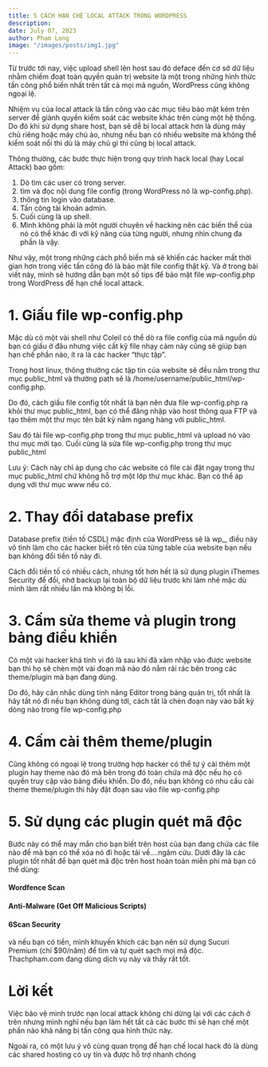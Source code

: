```yaml
---
title: 5 CÁCH HẠN CHẾ LOCAL ATTACK TRONG WORDPRESS
description:
date: July 07, 2023
author: Phạm Long
image: "/images/posts/img1.jpg"
---
```


Từ trước tới nay, việc upload shell lên host sau đó deface đến cơ sở dữ liệu nhằm chiếm đoạt toàn quyền quản trị website là một trong những hình thức tấn công phổ biến nhất trên tất cả mọi mã nguồn, WordPress cũng không ngoại lệ.

Nhiệm vụ của local attack là tấn công vào các mục tiêu bảo mật kém trên server để giành quyền kiểm soát các website khác trên cùng một hệ thống. Do đó khi sử dụng share host, bạn sẽ dễ bị local attack hơn là dùng máy chủ riêng hoặc máy chủ ảo, nhưng nếu bạn có nhiều website mà không thể kiểm soát nổi thì dù là máy chủ gì thì cũng bị local attack.

Thông thường, các bước thực hiện trong quy trình hack local (hay Local Attack) bao gồm:

1. Dò tìm các user có trong server.
2. tìm và đọc nội dung file config (trong WordPress nó là wp-config.php).
3. thông tin login vào database.
4. Tấn công tài khoản admin.
5. Cuối cùng là up shell.
6. Mình không phải là một người chuyên về hacking nên các biến thể của nó có thể khác đi với kỹ năng của từng người, nhưng nhìn chung đa phần là vậy.

Như vậy, một trong những cách phổ biến mà sẽ khiến các hacker mất thời gian hơn trong việc tấn công đó là bảo mật file config thật kỹ. Và ở trong bài viết này, mình sẽ hướng dẫn bạn một số tips để bảo mật file wp-config.php trong WordPress để hạn chế local attack.

# 1. Giấu file wp-config.php

Mặc dù có một vài shell như Coleil có thể dò ra file config của mã nguồn dù bạn có giấu ở đâu nhưng việc cất kỹ file nhạy cảm này cũng sẽ giúp bạn hạn chế phần nào, ít ra là các hacker “thực tập”.

Trong host linux, thông thường các tập tin của website sẽ đều nằm trong thư mục public_html và thường path sẽ là /home/username/public_html/wp-config.php.

Do đó, cách giấu file config tốt nhất là bạn nên đưa file wp-config.php ra khỏi thư mục public_html, bạn có thể đăng nhập vào host thông qua FTP và tạo thêm một thư mục tên bất kỳ nằm ngang hàng với public_html.

Sau đó tải file wp-config.php trong thư mục public_html và upload nó vào thư mục mới tạo. Cuối cùng là sửa file wp-config.php trong thư mục public_html

Lưu ý: Cách này chỉ áp dụng cho các website có file cài đặt ngay trong thư mục public_html chứ không hỗ trợ một lớp thư mục khác. Bạn có thể áp dụng với thư mục www nếu có.

# 2. Thay đổi database prefix

Database prefix (tiền tố CSDL) mặc định của WordPress sẽ là wp\_, điều này vô tình làm cho các hacker biết rõ tên của từng table của website bạn nếu bạn không đổi tiền tố này đi.

Cách đổi tiền tố có nhiều cách, nhưng tốt hơn hết là sử dụng plugin iThemes Security để đổi, nhớ backup lại toàn bộ dữ liệu trước khi làm nhé mặc dù mình làm rất nhiều lần mà không bị lỗi.

# 3. Cấm sửa theme và plugin trong bảng điều khiển

Có một vài hacker khá tinh vi đó là sau khi đã xâm nhập vào được website bạn thì họ sẽ chèn một vài đoạn mã nào đó nằm rải rác bên trong các theme/plugin mà bạn đang dùng.

Do đó, hãy cân nhắc dùng tính năng Editor trong bảng quản trị, tốt nhất là hãy tắt nó đi nếu bạn không dùng tới, cách tắt là chèn đoạn này vào bất kỳ dòng nào trong file wp-config.php

# 4. Cấm cài thêm theme/plugin

Cũng không có ngoại lệ trong trường hợp hacker có thể tự ý cài thêm một plugin hay theme nào đó mà bên trong đó toàn chứa mã độc nếu họ có quyền truy cập vào bảng điều khiển. Do đó, nếu bạn không có nhu cầu cài theme theme/plugin thì hãy đặt đoạn sau vào file wp-config.php

# 5. Sử dụng các plugin quét mã độc

Bước này có thể may mắn cho bạn biết trên host của bạn đang chứa các file nào để mà bạn có thể xóa nó đi hoặc tải về….ngâm cứu. Dưới đây là các plugin tốt nhất để bạn quét mã độc trên host hoàn toàn miễn phí mà bạn có thể dùng:

#### Wordfence Scan

#### Anti-Malware (Get Off Malicious Scripts)

#### 6Scan Security

và nếu bạn có tiền, mình khuyến khích các bạn nên sử dụng Sucuri Premium (chỉ $90/năm) để tìm và tự quét sạch mọi mã độc. Thachpham.com đang dùng dịch vụ này và thấy rất tốt.

# Lời kết

Việc bảo vệ mình trước nạn local attack không chỉ dừng lại với các cách ở trên nhưng mình nghĩ nếu bạn làm hết tất cả các bước thì sẽ hạn chế một phần nào khả năng bị tấn công qua hình thức này.

Ngoài ra, có một lưu ý vô cùng quan trọng để hạn chế local hack đó là dùng các shared hosting có uy tín và được hỗ trợ nhanh chóng
